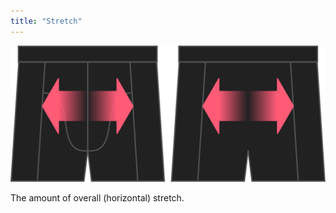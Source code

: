 ```yaml
---
title: "Stretch"
---
```


![The stretch option on Bruce](./stretch.svg)

The amount of overall (horizontal) stretch.




